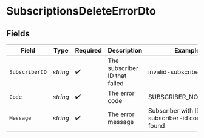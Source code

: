 # SubscriptionsDeleteErrorDto


## Fields

| Field                                                       | Type                                                        | Required                                                    | Description                                                 | Example                                                     |
| ----------------------------------------------------------- | ----------------------------------------------------------- | ----------------------------------------------------------- | ----------------------------------------------------------- | ----------------------------------------------------------- |
| `SubscriberID`                                              | *string*                                                    | :heavy_check_mark:                                          | The subscriber ID that failed                               | invalid-subscriber-id                                       |
| `Code`                                                      | *string*                                                    | :heavy_check_mark:                                          | The error code                                              | SUBSCRIBER_NOT_FOUND                                        |
| `Message`                                                   | *string*                                                    | :heavy_check_mark:                                          | The error message                                           | Subscriber with ID invalid-subscriber-id could not be found |